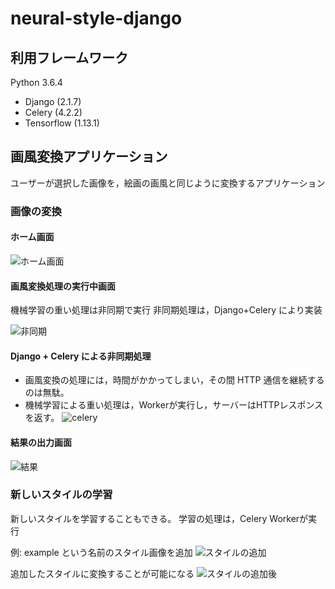 # neural-style-django

## 利用フレームワーク
Python 3.6.4
* Django (2.1.7)
* Celery (4.2.2)
* Tensorflow (1.13.1)

## 画風変換アプリケーション
ユーザーが選択した画像を，絵画の画風と同じように変換するアプリケーション

### 画像の変換
#### ホーム画面 

![ホーム画面](https://github.com/natsu-summer72/neural-style/blob/master/example/home.png)


#### 画風変換処理の実行中画面

機械学習の重い処理は非同期で実行
非同期処理は，Django+Celery により実装

![非同期](https://github.com/natsu-summer72/neural-style/blob/master/example/async.png)

#### Django + Celery による非同期処理
  * 画風変換の処理には，時間がかかってしまい，その間 HTTP 通信を継続するのは無駄。
  * 機械学習による重い処理は，Workerが実行し，サーバーはHTTPレスポンスを返す。
![celery](https://github.com/natsu-summer72/neural-style/blob/master/example/celery.png)


#### 結果の出力画面
![結果](https://github.com/natsu-summer72/neural-style/blob/master/example/result.png)

### 新しいスタイルの学習
新しいスタイルを学習することもできる。
学習の処理は，Celery Workerが実行

例: example という名前のスタイル画像を追加
![スタイルの追加](https://github.com/natsu-summer72/neural-style/blob/master/example/learn_home.png)

追加したスタイルに変換することが可能になる
![スタイルの追加後](https://github.com/natsu-summer72/neural-style/blob/master/example/finish_learning.png)


